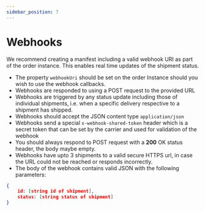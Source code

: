 ```yaml
---
sidebar_position: 7
---
```


# Webhooks

We recommend creating a manifest including a valid webhook URI as part of the order instance. This enables real time updates of the shipment status.
- The property `webhookUri` should be set on the order Instance should you wish to use the webhook callbacks.
- Webhooks are responded to using a POST request to the provided URL
- Webhooks are triggered by any status update including those of individual shipments, i.e. when a specific delivery respective to a shipment has shipped.
- Webhooks should accept the JSON content type `application/json`
- Webhooks send a special `x-webhook-shared-token` header which is a secret token that can be set by the carrier and used for validation of the webhook
- You should always respond to POST request with a **200** OK status header, the body maybe empty.
- Webhooks have upto 3 shipments to a valid secure HTTPS url, in case the URL could not be reached or responds incorrectly.
- The body of the webhook contains valid JSON with the following parameters:

```json title="Webhook body"
{
    id: [string id of shipment],
    status: [string status of shipment]
}
```
